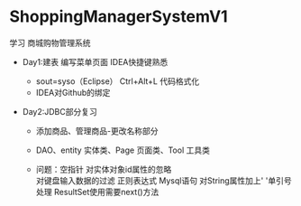 # ShoppingManagerSystemV1
学习
商城购物管理系统

- Day1:建表 编写菜单页面 IDEA快捷键熟悉
     - sout=syso（Eclipse）  Ctrl+Alt+L 代码格式化
     - IDEA对Github的绑定

- Day2:JDBC部分复习
     - 添加商品、管理商品-更改名称部分
     - DAO、entity 实体类、Page 页面类、Tool 工具类
     
     - 问题：空指针 对实体对象id属性的忽略  
           对键盘输入数据的过滤 正则表达式
           Mysql语句 对String属性加上' '单引号处理
           ResultSet使用需要next()方法
